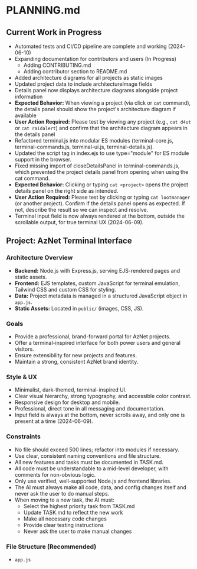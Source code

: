 # PLANNING.md

## Current Work in Progress
- Automated tests and CI/CD pipeline are complete and working (2024-06-10)
- Expanding documentation for contributors and users (In Progress)
  - Adding CONTRIBUTING.md
  - Adding contributor section to README.md
- Added architecture diagrams for all projects as static images
- Updated project data to include architectureImage fields
- Details panel now displays architecture diagrams alongside project information
- **Expected Behavior:** When viewing a project (via click or `cat` command), the details panel should show the project's architecture diagram if available
- **User Action Required:** Please test by viewing any project (e.g., `cat d4ut` or `cat raidalert`) and confirm that the architecture diagram appears in the details panel
- Refactored terminal.js into modular ES modules (terminal-core.js, terminal-commands.js, terminal-ui.js, terminal-details.js).
- Updated the script tag in index.ejs to use type="module" for ES module support in the browser.
- Fixed missing import of closeDetailsPanel in terminal-commands.js, which prevented the project details panel from opening when using the cat command.
- **Expected Behavior:** Clicking or typing `cat <project>` opens the project details panel on the right side as intended.
- **User Action Required:** Please test by clicking or typing `cat lootmanager` (or another project). Confirm if the details panel opens as expected. If not, describe the result so we can inspect and resolve.
- Terminal input field is now always rendered at the bottom, outside the scrollable output, for true terminal UX (2024-06-09).

## Project: AzNet Terminal Interface

### Architecture Overview
- **Backend:** Node.js with Express.js, serving EJS-rendered pages and static assets.
- **Frontend:** EJS templates, custom JavaScript for terminal emulation, Tailwind CSS and custom CSS for styling.
- **Data:** Project metadata is managed in a structured JavaScript object in `app.js`.
- **Static Assets:** Located in `public/` (images, CSS, JS).

### Goals
- Provide a professional, brand-forward portal for AzNet projects.
- Offer a terminal-inspired interface for both power users and general visitors.
- Ensure extensibility for new projects and features.
- Maintain a strong, consistent AzNet brand identity.

### Style & UX
- Minimalist, dark-themed, terminal-inspired UI.
- Clear visual hierarchy, strong typography, and accessible color contrast.
- Responsive design for desktop and mobile.
- Professional, direct tone in all messaging and documentation.
- Input field is always at the bottom, never scrolls away, and only one is present at a time (2024-06-09).

### Constraints
- No file should exceed 500 lines; refactor into modules if necessary.
- Use clear, consistent naming conventions and file structure.
- All new features and tasks must be documented in TASK.md.
- All code must be understandable to a mid-level developer, with comments for non-obvious logic.
- Only use verified, well-supported Node.js and frontend libraries.
- The AI must always make all code, data, and config changes itself and never ask the user to do manual steps.
- When moving to a new task, the AI must:
  - Select the highest priority task from TASK.md
  - Update TASK.md to reflect the new work
  - Make all necessary code changes
  - Provide clear testing instructions
  - Never ask the user to make manual changes

### File Structure (Recommended)
- `app.js`